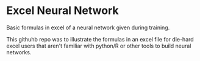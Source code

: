 # Excel Neural Network 

Basic formulas in excel of a neural network given during training. 

This githuhb repo was to illustrate the formulas in an excel file for die-hard excel users that aren't familiar with python/R or other tools to build neural networks. 

